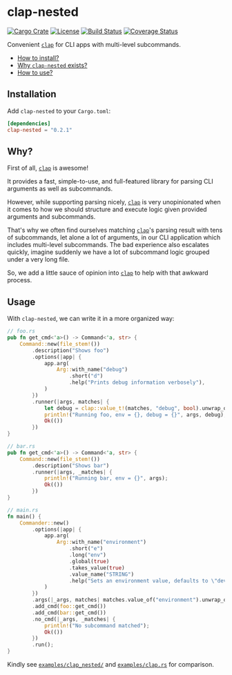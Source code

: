 # clap-nested

[![Cargo Crate](https://img.shields.io/crates/v/clap-nested.svg)](https://crates.io/crates/clap-nested)
[![License](https://img.shields.io/badge/license-MIT-blue.svg)](LICENSE)
[![Build Status](https://travis-ci.com/skymavis/clap-nested.svg?branch=master)](https://travis-ci.com/skymavis/clap-nested)
[![Coverage Status](https://coveralls.io/repos/github/skymavis/clap-nested/badge.svg?branch=master)](https://coveralls.io/github/skymavis/clap-nested?branch=master)

Convenient [`clap`][clap] for CLI apps with multi-level subcommands.

* [How to install?](#installation)
* [Why `clap-nested` exists?](#why)
* [How to use?](#usage)

## Installation

Add `clap-nested` to your `Cargo.toml`:

```toml
[dependencies]
clap-nested = "0.2.1"
```

## Why?

First of all, [`clap`][clap] is awesome!

It provides a fast, simple-to-use, and full-featured library for parsing CLI
arguments as well as subcommands.

However, while supporting parsing nicely, [`clap`][clap] is very unopinionated
when it comes to how we should structure and execute logic given provided
arguments and subcommands.

That's why we often find ourselves matching [`clap`][clap]'s parsing result with
tens of subcommands, let alone a lot of arguments, in our CLI application which
includes multi-level subcommands. The bad experience also escalates quickly,
imagine suddenly we have a lot of subcommand logic grouped under a very long
file.

So, we add a little sauce of opinion into [`clap`][clap] to help with that
awkward process.

## Usage

With `clap-nested`, we can write it in a more organized way:

```rust
// foo.rs
pub fn get_cmd<'a>() -> Command<'a, str> {
    Command::new(file_stem!())
        .description("Shows foo")
        .options(|app| {
            app.arg(
                Arg::with_name("debug")
                    .short("d")
                    .help("Prints debug information verbosely"),
            )
        })
        .runner(|args, matches| {
            let debug = clap::value_t!(matches, "debug", bool).unwrap_or_default();
            println!("Running foo, env = {}, debug = {}", args, debug);
            Ok(())
        })
}

// bar.rs
pub fn get_cmd<'a>() -> Command<'a, str> {
    Command::new(file_stem!())
        .description("Shows bar")
        .runner(|args, _matches| {
            println!("Running bar, env = {}", args);
            Ok(())
        })
}

// main.rs
fn main() {
    Commander::new()
        .options(|app| {
            app.arg(
                Arg::with_name("environment")
                    .short("e")
                    .long("env")
                    .global(true)
                    .takes_value(true)
                    .value_name("STRING")
                    .help("Sets an environment value, defaults to \"dev\""),
            )
        })
        .args(|_args, matches| matches.value_of("environment").unwrap_or("dev"))
        .add_cmd(foo::get_cmd())
        .add_cmd(bar::get_cmd())
        .no_cmd(|_args, _matches| {
            println!("No subcommand matched");
            Ok(())
        })
        .run();
}
```

Kindly see [`examples/clap_nested/`](examples/clap_nested/)
and [`examples/clap.rs`](examples/clap.rs) for comparison.

[clap]: https://github.com/clap-rs/clap
